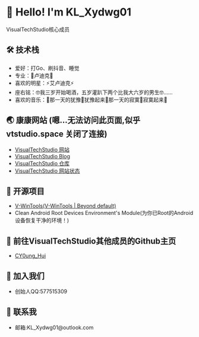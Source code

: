 <!DOCTYPE html>
<html lang="zh-CN">

<head>
  <meta charset="UTF-8">
</head>

<body>
  <div class="section">
    <h1>👋 Hello! I'm KL_Xydwg01</h1>
    <p>VisualTechStudio核心成员</p>
  </div>

  <div class="section">
    <h2>🛠️ 技术栈</h2>
    <ul>
      <li>爱好：打Go、刷抖音、睡觉</li>
      <li>专业：🦌卢迪克🦌</li>
      <li>喜欢的明星：⚡️艾卢迪克⚡️</li>
      <li>座右铭：🤓我三岁开始喝酒，五岁灌趴下两个比我大六岁的男生🤓......</li>
      <li>喜欢的音乐：🎵那一天的犹豫🎵犹豫起来🎵那一天的寂寞🎵寂寞起来🎵</li>
    </ul>
  </div>

   <div class="section">
    <h2>🌏 康康网站 (嗯…无法访问此页面,似乎 vtstudio.space 关闭了连接)</h2>
    <ul>
      <li>
        <a href="https://VTStudio.space">VisualTechStudio 网站 </a>
      </li>
      <li>
        <a href="https://home.VTStudio.space">VisualTechStudio Blog </a>
      </li>
      <li>
        <a href="https://cloud.VTStudio.space">VisualTechStudio 仓库 </a>
      </li>
       <li>
        <a href="https://status.VTStudio.space">VisualTechStudio 网站状态 </a>
      </li>
    </ul>
  </div>

  <div class="section">
    <h2>🌟 开源项目</h2>
    <ul>
      <li>
        <a href="https://114514.cn">V-WinTools(V-WinTools | Beyond default)</a>
      </li>
      <li>
        Clean Android Root Devices Environment's Module(为你已Root的Android设备恢复干净的环境！)
     </li>
    </ul>
  </div>

   <div class="section">
    <h2>🔞 前往VisualTechStudio其他成员的Github主页</h2>
    <ul>
      <li>
        <a href="https://github.com/CY0ungHui">CY0ung_Hui</a>
      </li>
    </ul>
  </div>


  <div class="section">
    <h2>👥 加入我们</h2>
    <ul>
      <li>创始人QQ:577515309</li>
    </ul>
  </div>

 <div class="section">
    <h2>📮 联系我</h2>
    <ul>
      <li>邮箱:KL_Xydwg01@outlook.com</li>
   </ul>
</body>

</html>
